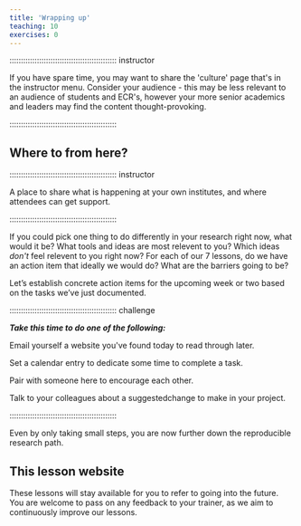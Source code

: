 ```yaml
---
title: 'Wrapping up'
teaching: 10
exercises: 0
---
```



::::::::::::::::::::::::::::::::::::::::::::::: instructor

If you have spare time, you may want to share the 'culture' page that's in the instructor menu. Consider your audience - this may be less relevant to an audience of students and ECR's, however your more senior academics and leaders may find the content thought-provoking.

:::::::::::::::::::::::::::::::::::::::::::::::

## Where to from here?

::::::::::::::::::::::::::::::::::::::::::::::: instructor

A place to share what is happening at your own institutes, and where attendees can get support.


:::::::::::::::::::::::::::::::::::::::::::::::


<!-- Does your institute have a Reproducibility club, ReproducibiliTea group or webpages on reproducibility? This is where to include it. Also add any further follow up information you would like to share.

This information will be visible here: https://amandamiotto.github.io/ReproducibleResearch/instructor/wrapup.html#where-to-from-here

-->



If you could pick one thing to do differently in your research right now, what would it be?
What tools and ideas are most relevent to you? Which ideas _don't_ feel relevent to you right now?
For each of our 7 lessons, do we have an action item that ideally we would do?
What are the barriers going to be?

Let’s establish concrete action items for the upcoming week or two based on the tasks we’ve just documented.

::::::::::::::::::::::::::::::::::::::::::::::: challenge

***Take this time to do one of the following:***

Email yourself a website you've found today to read through later.

Set a calendar entry to dedicate some time to complete a task.

Pair with someone here to encourage each other.

Talk to your colleagues about a suggestedchange to make in your project.

:::::::::::::::::::::::::::::::::::::::::::::::

Even by only taking small steps, you are now further down the reproducible research path.


## This lesson website

These lessons will stay available for you to refer to going into the future. You are welcome to pass on any feedback to your trainer, as we aim to continuously improve our lessons.




